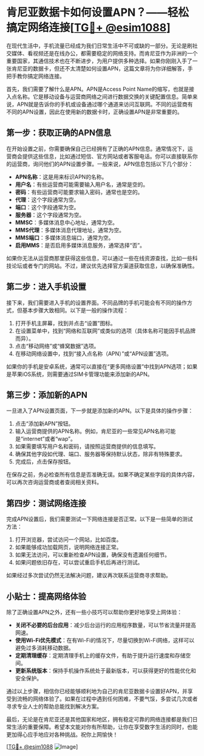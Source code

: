 # 肯尼亚数据卡如何设置APN？——轻松搞定网络连接[[TG💪+ @esim1088](https://t.me/s/esim1088)]

在现代生活中，手机流量已经成为我们日常生活中不可或缺的一部分。无论是刷社交媒体、看视频还是在线办公，都需要稳定的网络支持。而肯尼亚作为非洲的一个重要国家，其通信技术也在不断进步，为用户提供多种选择。如果你刚刚入手了一张肯尼亚的数据卡，但还不太清楚如何设置APN，这篇文章将为你详细解答，手把手教你搞定网络连接。

首先，我们需要了解什么是APN。APN是Access Point Name的缩写，也就是接入点名称。它是移动设备与运营商网络之间进行数据交换的关键配置信息。简单来说，APN就是告诉你的手机或设备通过哪个通道来访问互联网。不同的运营商有不同的APN设置，因此在使用新的数据卡时，正确设置APN是非常重要的。

## 第一步：获取正确的APN信息

在开始设置之前，你需要确保自己已经拥有了正确的APN信息。通常情况下，运营商会提供这些信息，比如通过短信、官方网站或者客服电话。你可以直接联系你的运营商，询问他们的APN设置步骤。一般来说，APN信息包括以下几个部分：

- **APN名称**：这是用来标识APN的名称。
- **用户名**：有些运营商可能需要输入用户名，通常是空的。
- **密码**：有些运营商可能要求输入密码，通常也是空的。
- **代理**：这个字段通常为空。
- **端口**：这个字段通常为空。
- **服务器**：这个字段通常为空。
- **MMSC**：多媒体消息中心地址，通常为空。
- **MMS代理**：多媒体消息代理地址，通常为空。
- **MMS端口**：多媒体消息端口，通常为空。
- **启用MMS**：是否启用多媒体消息服务，通常选择“否”。

如果你无法从运营商那里获得这些信息，可以通过一些在线资源查找，比如一些科技论坛或者专门的网站。不过，建议优先选择官方渠道获取信息，以确保准确性。

## 第二步：进入手机设置

接下来，我们需要进入手机的设置界面。不同品牌的手机可能会有不同的操作方式，但基本步骤大致相同。以下是一般的操作流程：

1. 打开手机主屏幕，找到并点击“设置”图标。
2. 在设置菜单中，找到“网络和互联网”或类似的选项（具体名称可能因手机品牌而异）。
3. 点击“移动网络”或“蜂窝数据”选项。
4. 在移动网络设置中，找到“接入点名称（APN）”或“APN设置”选项。

如果你的手机是安卓系统，通常可以直接在“更多网络设置”中找到APN选项；如果是苹果iOS系统，则需要通过SIM卡管理功能来添加新的APN。

## 第三步：添加新的APN

一旦进入了APN设置页面，下一步就是添加新的APN。以下是具体的操作步骤：

1. 点击“添加新APN”按钮。
2. 输入运营商提供的APN名称。例如，肯尼亚的一些常见APN名称可能是“internet”或者“wap”。
3. 如果需要填写用户名和密码，请按照运营商提供的信息填写。
4. 确保其他字段如代理、端口、服务器等保持默认状态，除非有特殊要求。
5. 完成后，点击保存按钮。

在保存之前，务必检查所有信息是否准确无误。如果不确定某些字段的具体内容，可以再次咨询运营商或者查阅相关资料。

## 第四步：测试网络连接

完成APN设置后，我们需要测试一下网络连接是否正常。以下是一些简单的测试方法：

1. 打开浏览器，尝试访问一个网站，比如百度。
2. 如果能够成功加载网页，说明网络连接正常。
3. 如果无法访问，可以重新检查APN设置，确保没有遗漏任何细节。
4. 如果问题依旧存在，可以尝试重启手机后再进行测试。

如果经过多次尝试仍然无法解决问题，建议再次联系运营商寻求帮助。

## 小贴士：提高网络体验

除了正确设置APN之外，还有一些小技巧可以帮助你更好地享受上网体验：

- **关闭不必要的后台应用**：减少后台运行的应用程序数量，可以节省流量并提高网速。
- **使用Wi-Fi优先模式**：在有Wi-Fi的情况下，尽量切换到Wi-Fi网络，这样可以避免过多消耗移动数据。
- **定期清理缓存**：定期清理手机上的缓存文件，有助于提升运行速度和存储空间。
- **更新系统版本**：保持手机操作系统处于最新版本，可以获得更好的性能优化和安全保护。

通过以上步骤，相信你已经能够顺利地为自己的肯尼亚数据卡设置好APN，并享受到流畅的网络体验了。如果在过程中遇到任何困难，不要气馁，多尝试几次或者寻求专业人士的帮助总能找到解决方案。

最后，无论是在肯尼亚还是其他国家和地区，拥有稳定可靠的网络连接都是我们日常生活的重要保障。希望本文能对你有所帮助，让你在享受数字生活的同时，也能更加得心应手地应对各种挑战。祝你上网愉快！

[[TG💪+ @esim1088](https://t.me/s/esim1088) ![Image](https://i.postimg.cc/4NQfJmqS/Snipaste-2025-05-13-00-14-12.png)]
